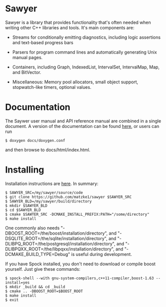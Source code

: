 Sawyer
======

Sawyer is a library that provides functionality that's often needed
when writing other C++ libraries and tools.  It's main components are:

+ Streams for conditionally emitting diagnostics, including logic
  assertions and text-based progress bars

+ Parsers for program command lines and automatically generating
  Unix manual pages.

+ Containers, including Graph, IndexedList, IntervalSet,
  IntervalMap, Map, and BitVector.

+ Miscellaneous: Memory pool allocators, small object support,
  stopwatch-like timers, optional values.

Documentation
=============

The Saywer user manual and API reference manual are combined in a
single document.  A version of the documentation can be found
[here](http://rpm.is/sawyer), or users can run

    $ doxygen docs/doxygen.conf

and then browse to docs/html/index.html.

Installing
==========

Installation instructions are
[here](http://www.hoosierfocus.com/~matzke/sawyer/group__installation.html). In
summary:

    $ SAWYER_SRC=/my/sawyer/source/code
    $ git clone https://github.com/matzke1/sawyer $SAWYER_SRC
    $ SAWYER_BLD=/my/sawyer/build/directory
    $ mkdir $SAWYER_BLD
    $ cd $SAWYER_BLD
    $ cmake $SAWYER_SRC -DCMAKE_INSTALL_PREFIX:PATH="/some/directory"
    $ make install

One commonly also needs
"-DBOOST_ROOT=/the/boost/installation/directory", and
"-DSQLITE_ROOT=/the/sqlite/installation/directory", and
"-DLIBPQ_ROOT=/the/postgresql/installation/directory", and
"-DLIBPQXX_ROOT=/the/libpqxx/installation/directory", and
"-DCMAKE_BUILD_TYPE=Debug" is useful during development.

If you have Spock installed, you don't need to download or compile boost yourself. Just give these commands:

    $ spock-shell --with gnu-system-compilers,c++11-compiler,boost-1.63 --install=yes
    $ mkdir _build && cd _build
    $ cmake .. -DBOOST_ROOT=$BOOST_ROOT
    $ make install
    $ exit
    
